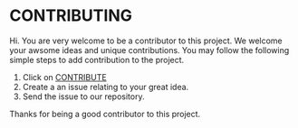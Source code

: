 # CONTRIBUTING

Hi. You are very welcome to be a contributor to this project. We welcome your awsome ideas and unique contributions. You may follow the following simple steps to 
add contribution to the project.
1. Click on [CONTRIBUTE](https://github.com/UBC-MDS/DSCI_532_Group213_Air-Quality-CA/issues)
2. Create a an issue relating to your great idea.
3. Send the issue to our repository.

Thanks for being a good contributor to this project.

